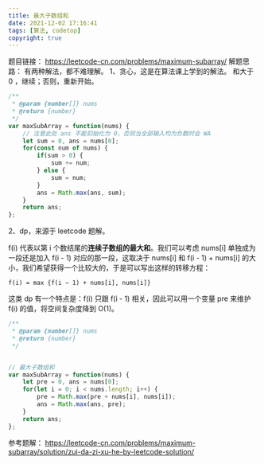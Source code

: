 ```yaml
---
title: 最大子数组和
date: 2021-12-02 17:16:41
tags: [算法, codetop]
copyright: true
---
```

题目链接：
https://leetcode-cn.com/problems/maximum-subarray/
解题思路：
有两种解法，都不难理解。
1、贪心，这是在算法课上学到的解法。
和大于 0 ，继续；否则，重新开始。

```js
/**
 * @param {number[]} nums
 * @return {number}
 */
var maxSubArray = function(nums) {
    // 注意此处 ans 不能初始化为 0，否则当全部输入均为负数时会 WA
    let sum = 0, ans = nums[0];
    for(const num of nums) {
        if(sum > 0) {
            sum += num;
        } else {
            sum = num;
        }
        ans = Math.max(ans, sum);
    }
    return ans;
};
```

2、dp，来源于 leetcode 题解。

f(i) 代表以第 i 个数结尾的**连续子数组的最大和**。我们可以考虑 nums[i] 单独成为一段还是加入 f(i - 1) 对应的那一段，这取决于 nums[i] 和 f(i - 1) + nums[i] 的大小，我们希望获得一个比较大的，于是可以写出这样的转移方程：

```
f(i) = max {f(i − 1) + nums[i], nums[i]}
```

这类 dp 有一个特点是：f(i) 只跟 f(i - 1) 相关，因此可以用一个变量 pre 来维护 f(i) 的值，将空间复杂度降到 O(1)。

```js
/**
 * @param {number[]} nums
 * @return {number}
 */


// 最大子数组和
var maxSubArray = function(nums) {
    let pre = 0, ans = nums[0];
    for(let i = 0; i < nums.length; i++) {
        pre = Math.max(pre + nums[i], nums[i]);
        ans = Math.max(ans, pre);
    }
    return ans;
};
```

参考题解：
https://leetcode-cn.com/problems/maximum-subarray/solution/zui-da-zi-xu-he-by-leetcode-solution/